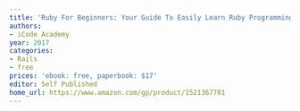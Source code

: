 ```yaml
---
title: 'Ruby For Beginners: Your Guide To Easily Learn Ruby Programming in 7 days'
authors:
- iCode Academy
year: 2017
categories:
- Rails
- free
prices: 'ebook: free, paperbook: $17'
editor: Self Published
home_url: https://www.amazon.com/gp/product/1521367701
---
```

